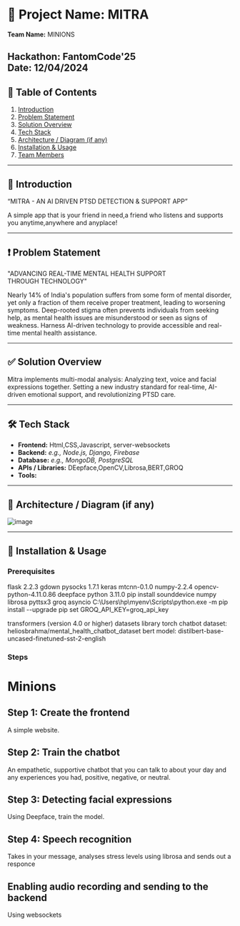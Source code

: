 # 🚀 Project Name: MITRA

**Team Name:** MINIONS 

**Hackathon:** FantomCode'25  
**Date:** 12/04/2024
---

## 📖 Table of Contents

1. [Introduction](#-introduction)
2. [Problem Statement](#-problem-statement)
3. [Solution Overview](#-solution-overview)
4. [Tech Stack](#-tech-stack)
5. [Architecture / Diagram (if any)](#-architecture--diagram-if-any)
6. [Installation & Usage](#-installation--usage)
7. [Team Members](#-team-members)

---

## 🧠 Introduction
“MITRA - AN AI DRIVEN PTSD DETECTION & SUPPORT APP”

A simple app that is your friend in need,a friend who listens and supports you anytime,anywhere and anyplace!

---

## ❗ Problem Statement

"ADVANCING REAL-TIME MENTAL HEALTH SUPPORT THROUGH TECHNOLOGY"

Nearly 14% of India's population suffers from some form of mental disorder, yet only a fraction of them receive proper treatment, leading to worsening symptoms.
Deep-rooted stigma often prevents individuals from seeking help, as mental health issues are misunderstood or seen as signs of weakness. 
Harness AI-driven technology to provide accessible and real-time mental health assistance. 

---

## ✅ Solution Overview

Mitra implements multi-modal analysis: Analyzing text, voice and facial expressions together.
Setting a new industry standard for real-time, AI-driven emotional support, and revolutionizing PTSD care.




---

## 🛠️ Tech Stack

- **Frontend:** Html,CSS,Javascript, server-websockets  
- **Backend:** _e.g., Node.js, Django, Firebase_  
- **Database:** _e.g., MongoDB, PostgreSQL_  
- **APIs / Libraries:** DEepface,OpenCV,Librosa,BERT,GROQ
- **Tools:** 

---

## 🧩 Architecture / Diagram (if any)
![image](https://github.com/user-attachments/assets/96e47caa-eb1b-4658-b3a4-6f58727d577b)



---

## 🧪 Installation & Usage

### Prerequisites


flask 2.2.3
gdown pysocks 1.7.1
keras
mtcnn-0.1.0
numpy-2.2.4
opencv-python-4.11.0.86
deepface
python 3.11.0
pip install sounddevice numpy librosa pyttsx3 groq asyncio
C:\Users\hp\myenv\Scripts\python.exe -m pip install --upgrade pip
set GROQ_API_KEY=groq_api_key

transformers (version 4.0 or higher)
datasets library
torch
chatbot dataset: heliosbrahma/mental_health_chatbot_dataset 
bert model: distilbert-base-uncased-finetuned-sst-2-english

### Steps

# Minions
## Step 1: Create the frontend

A simple website.

## Step 2: Train the chatbot

An empathetic, supportive chatbot that you can talk to about your day and any experiences you had, positive, negative, or neutral.

## Step 3: Detecting facial expressions

Using Deepface, train the model.

## Step 4: Speech recognition

Takes in your message, analyses stress levels using librosa and sends out a responce

## Enabling audio recording and sending to the backend

Using websockets






